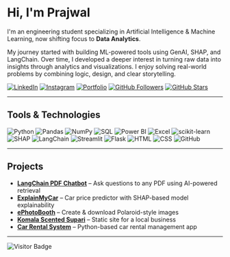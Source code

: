 # Hi, I'm Prajwal

I'm an engineering student specializing in Artificial Intelligence & Machine Learning, now shifting focus to **Data Analytics**.

My journey started with building ML-powered tools using GenAI, SHAP, and LangChain. Over time, I developed a deeper interest in turning raw data into insights through analytics and visualizations. I enjoy solving real-world problems by combining logic, design, and clear storytelling.

[![LinkedIn](https://img.shields.io/badge/LinkedIn-0A66C2?style=for-the-badge&logo=linkedin&logoColor=white)](https://linkedin.com/in/prajwalhp15)
[![Instagram](https://img.shields.io/badge/Instagram-E4405F?style=for-the-badge&logo=instagram&logoColor=white)](https://www.instagram.com/prajwal_h_p?utm_source=ig_web_button_share_sheet&igsh=ZDNlZDc0MzIxNw==)
[![Portfolio](https://img.shields.io/badge/Portfolio-000000?style=for-the-badge&logo=githubpages&logoColor=white)](https://prajwalhp15.github.io/prajwalhp.github.io)
[![GitHub Followers](https://img.shields.io/github/followers/prajwalhp15?label=Follow&style=for-the-badge)](https://github.com/prajwalhp15)
[![GitHub Stars](https://img.shields.io/github/stars/prajwalhp15?style=for-the-badge)](https://github.com/prajwalhp15)

---

## Tools & Technologies  
![Python](https://img.shields.io/badge/Python-3776AB?style=for-the-badge&logo=python&logoColor=white)
![Pandas](https://img.shields.io/badge/Pandas-150458?style=for-the-badge&logo=pandas&logoColor=white)
![NumPy](https://img.shields.io/badge/NumPy-013243?style=for-the-badge&logo=numpy&logoColor=white)
![SQL](https://img.shields.io/badge/SQL-4479A1?style=for-the-badge&logo=postgresql&logoColor=white)
![Power BI](https://img.shields.io/badge/Power%20BI-F2C811?style=for-the-badge&logo=powerbi&logoColor=black)
![Excel](https://img.shields.io/badge/Excel-217346?style=for-the-badge&logo=microsoft-excel&logoColor=white)
![scikit-learn](https://img.shields.io/badge/scikit--learn-F7931E?style=for-the-badge&logo=scikit-learn&logoColor=white)
![SHAP](https://img.shields.io/badge/SHAP-%237D3C98?style=for-the-badge)
![LangChain](https://img.shields.io/badge/LangChain-000000?style=for-the-badge&logo=langchain&logoColor=white)
![Streamlit](https://img.shields.io/badge/Streamlit-FF4B4B?style=for-the-badge&logo=streamlit&logoColor=white)
![Flask](https://img.shields.io/badge/Flask-000000?style=for-the-badge&logo=flask&logoColor=white)
![HTML](https://img.shields.io/badge/HTML5-E34F26?style=for-the-badge&logo=html5&logoColor=white)
![CSS](https://img.shields.io/badge/CSS3-1572B6?style=for-the-badge&logo=css3&logoColor=white)
![GitHub](https://img.shields.io/badge/GitHub-181717?style=for-the-badge&logo=github)

---

## Projects

- **[LangChain PDF Chatbot](https://github.com/prajwalhp15/langchain-pdf-chatbot)** – Ask questions to any PDF using AI-powered retrieval  
- **[ExplainMyCar](https://github.com/prajwalhp15/explainmycar)** – Car price predictor with SHAP-based model explainability  
- **[ePhotoBooth](https://github.com/prajwalhp15/ephotobooth)** – Create & download Polaroid-style images  
- **[Komala Scented Supari](https://github.com/prajwalhp15/Komala-Scented-Supari)** – Static site for a local business  
- **[Car Rental System](https://github.com/prajwalhp15/Car-Rental-System)** – Python-based car rental management app

---

![Visitor Badge](https://komarev.com/ghpvc/?username=prajwalhp15&style=flat-square&color=blue)
